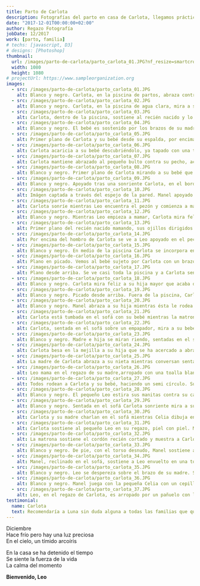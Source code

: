 ```yaml
---
title: Parto de Carlota
description: Fotografías del parto en casa de Carlota, llegamos prácticamente al expulsivo ya que quiso estar en intimidad hasta ese momento
date: "2017-12-01T00:00:00+02:00"
author: Regazo Fotografía
jobDate: 12/2017
work: [parto, familia]
# techs: [javascript, D3]
# designs: [Photoshop]
thumbnail:
  url: /images/parto-de-carlota/parto_carlota_01.JPG?nf_resize=smartcrop&w=1080&h=1080
  width: 1080
  height: 1080
# projectUrl: https://www.sampleorganization.org
images:
  - src: /images/parto-de-carlota/parto_carlota_01.JPG
    alt: Blanco y negro. Carlota, en la piscina de partos, abraza contra su pecho a su bebé recién nacido que da un lloro con su carita arrugada y la boquita abierta
  - src: /images/parto-de-carlota/parto_carlota_02.JPG
    alt: Blanco y negro. Carlota, en la piscina de agua clara, mira a su bebé de cabecita oscura por la gran cantidad de pelo
  - src: /images/parto-de-carlota/parto_carlota_03.JPG
    alt: Carlota, dentro de la piscina, sostiene al recién nacido y lo mira sonriente mientras por detras su pareja la abraza y mira también al bebé. La piel del bebé muy sonrosada y su cabecita oscura resaltan sobre el cuerpo de Carlota.
  - src: /images/parto-de-carlota/parto_carlota_04.JPG
    alt: Blanco y negro. El bebé es sostenido por los brazos de su madre, aún en el agua que brilla por los reflejos y deja ver el cordón umbilical sobre el pubis, pues aún no ha alumbrado la placenta
  - src: /images/parto-de-carlota/parto_carlota_05.JPG
    alt: Primer plano de Carlota y su bebé desde su espalda, por encima de su hombro. Se ve la carita fruncida del bebé, con los ojos cerrados, el pelo mojado, la piel sonrosada y sus pequeños deditos arrugados
  - src: /images/parto-de-carlota/parto_carlota_06.JPG
    alt: Carlota acaricia a su bebé descubriéndolo, ya tapado con una toalla naranja aunque aún en la piscina, y de fondo el papá mira a su bebé con una dulce sonrisa
  - src: /images/parto-de-carlota/parto_carlota_07.JPG
    alt: Carlota mantiene abrazado al pequeño bulto contra su pecho, acercando el rostro a la cabecita quizás para besarlo. Bajo la toalla la cabecita asoma y se ven un ojito curioso
  - src: /images/parto-de-carlota/parto_carlota_08.JPG
    alt: Blanco y negro. Primer plano de Carlota mirando a su bebé que también la mira
  - src: /images/parto-de-carlota/parto_carlota_09.JPG
    alt: Blanco y negro. Apoyado tras una sonriente Carlota, en el borde de la psicina, Manel se asoma sobre el hombro de ella para mirar al bebe que descansa apoyado en el pecho de su madre. La gran mano del papá roza suavemente la coronilla del pequeño Leo
  - src: /images/parto-de-carlota/parto_carlota_10.JPG
    alt: Imágen captada a través del espejo de la pared. Manel apoyado en el grueso borde de la piscina acaricia la cabecita del bebé rodeando con su largo brazo a Carlota.
  - src: /images/parto-de-carlota/parto_carlota_11.JPG
    alt: Carlota sonríe mientras Leo encuentra el pezón y comienza a mamar.
  - src: /images/parto-de-carlota/parto_carlota_12.JPG
    alt: Blanco y negro. Mientras Leo empieza a mamar, Carlota mira feliz a su compañero
  - src: /images/parto-de-carlota/parto_carlota_13.JPG
    alt: Primer plano del recién nacido mamando, sus ojillos dirigidos hacia su madre
  - src: /images/parto-de-carlota/parto_carlota_14.JPG
    alt: Por encima del hombro de Carlota se ve a Leo apoyado en el pecho de su madre, mirándola fijamente con el puñito junto a su cara
  - src: /images/parto-de-carlota/parto_carlota_15.JPG
    alt: Blanco y negro. En medio de la piscina Carlota se incorpora en cuclillas, sosteniendo al bebé envuelto en la toalla. En las aguas claras flota un termómetro en forma de patito.
  - src: /images/parto-de-carlota/parto_carlota_16.JPG
    alt: Plano en picado. Vemos al bebé sujeto por Carlota con un brazo. Los piececitos arrugaditos sobresalen bajo la toalla y bajo el agua las piernas de Carlota
  - src: /images/parto-de-carlota/parto_carlota_17.JPG
    alt: Plano desde arriba. Se ve casi toda la piscina y a Carlota sentada con su bebé en brazos. Los cuerpos desnudos a excepción de la toalla para guardar el calor del bebé. El cabello pelirrojo de Carlota recogido en un moño alto con una pinza. El agua ligeramente amarillenta
  - src: /images/parto-de-carlota/parto_carlota_18.JPG
    alt: Blanco y negro. Carlota mira feliz a su hija mayor que acaba de llegar y conoce a su hermanito asomada a la piscina con su padre al lado
  - src: /images/parto-de-carlota/parto_carlota_19.JPG
    alt: Blanco y negro. Picado desde arriba. Fuera de la piscina, Carlota se ha sentado en una silla de partos con una toalla blanca sobre los hombros y su pebé pegado contra su cuerpo. El equipo de Dar a Luz y Manel observan acuclillados con una linterna los genitales de la mamá para el alumbramiento de la placenta
  - src: /images/parto-de-carlota/parto_carlota_20.JPG
    alt: Blanco y negro. Manel abraza a su hija mientras ésta le rodea el cuello con sus manitas, pegadas sus frentes, y al fondo se ve a la abuela; la madre de Carlota que estaba cuidando de la niña durante el parto
  - src: /images/parto-de-carlota/parto_carlota_21.JPG
    alt: Carlota está tumbada en el sofá con su bebé mientras la matrona le inpspecciona su vagina, alumbrada por su compañera. Manel observa de pie con su hija en brazos. En el suelo un gran tupper contiene la placenta aún unida por el cordón al bebé
  - src: /images/parto-de-carlota/parto_carlota_22.JPG
    alt: Carlota, sentada en el sofá sobre un empapador, mira a su bebé sobre su pecho, arropado con su toalla blanca. Como aún no han cortado el cordón, esperando a que deje de latir y pase toda la sangre que necesita el bebé, junto a ella se haya un gran recipiente con la placenta de un color rojo oscuro. A su derecha su hija los observa con interés
  - src: /images/parto-de-carlota/parto_carlota_23.JPG
    alt: Blanco y negro. Madre e hija se miran riendo, sentadas en el sofá, mientras Carlota sostiene al pequeño Leo contra su pecho
  - src: /images/parto-de-carlota/parto_carlota_24.JPG
    alt: Carlota besa en la mejilla a su hija que se ha acercado a abrazarla mientras mira a su nuevo hermanito en los brazos de su madre
  - src: /images/parto-de-carlota/parto_carlota_25.JPG
    alt: La madre de Carlota abraza a su nieta mientras conversan sentadas en el sofá. Ambas tienen el pelo casi blanco
  - src: /images/parto-de-carlota/parto_carlota_26.JPG
    alt: Leo mama en el regazo de su madre,arropado con una toalla blanca, mientras Carlota coje un vaso de agua. En el sofá un plato con un pedazo de empanada para recuperar fuerzas
  - src: /images/parto-de-carlota/parto_carlota_27.JPG
    alt: Todos rodean a Carlota y su bebé, haciendo un semi círculo. Su madre sentada también en el sofá, con la cabeza apoyada en su mano, mira a su hija. Acuclillados en el suelo Manel y las matronas de Dar a Luz. Y su hija, bien cerquita de ella, la coje la cara con las manitas para darla un mimo. Iluminadas por la luz de la ventana, sus caras pegadas, parecen estar al márgen del mundo.
  - src: /images/parto-de-carlota/parto_carlota_28.JPG
    alt: Blanco y negro. El pequeño Leo estira sus manitas contra su carita. Pegado al pecho de su madre desde que ha nacido
  - src: /images/parto-de-carlota/parto_carlota_29.JPG
    alt: Blanco y negro. Sentada en el sofá Carlota sonriente mira a su bebé mientras la matrona le mide la tensión
  - src: /images/parto-de-carlota/parto_carlota_30.JPG
    alt: Carlota y su madre charlan en el sofá mientras Celia dibuja en un cuaderno entre las dos. Carlota bebe un batido de fruta rojo y por las ventanas entra una luz suave
  - src: /images/parto-de-carlota/parto_carlota_31.JPG
    alt: Carlota sostiene al pequeño Leo en su regazo, piel con piel. Manel se dispone a cortar el cordón que ya no late y se ve blanco,  Leo con los ojos abiertos parece ser consciente de este acto. Junto a Carlota el recipiente con la placenta rojo oscuro que brilla por la luz de la ventana.
  - src: /images/parto-de-carlota/parto_carlota_32.JPG
    alt: La matrona sostiene el cordón recién cortado y muestra a Carlota y Manel la vena y las arterias que lo componen, en el centro de la imágen Leo con los ojos abiertos y mirada rasgada parece mirar también su cordón.
  - src: /images/parto-de-carlota/parto_carlota_33.JPG
    alt: Blanco y negro. De pie, con el torso desnudo, Manel sostiene a su bebé haciendo piel con piel y mirándolo tiernamente
  - src: /images/parto-de-carlota/parto_carlota_34.JPG
    alt: Manel, reclinado en el sofá, sostiene a Leo envuelto en una toalla azul. Lo observa sereno, ¡se le ve tan pequeño entre los brazos de su padre!
  - src: /images/parto-de-carlota/parto_carlota_35.JPG
    alt: Blanco y negro. Leo se despereza sobre el brazo de su madre. Se aprecian las arrugas, el vello y el pelo de la cabeza que empieza a secarse
  - src: /images/parto-de-carlota/parto_carlota_36.JPG
    alt: Blanco y negro. Manel juega con la pequeña Celia con un cepillo del pelo. Sentados en el sofá ríen divertidos
  - src: /images/parto-de-carlota/parto_carlota_37.JPG
    alt: Leo, en el regazo de Carlota, es arropado por un pañuelo con los colores del arcoíris, arcoíris que lució el cielo esa misma mañana, bebé arcoíris es el que llega tras haber sufrido la pérdida de un anterior hijo
testimonial:
  name: Carlota
  text: Recomendaría a Luna sin duda alguna a todas las familias que quieran tener un recuerdo inolvidable del nacimiento de sus hijes, por su profesionalidad y el cuidado y el amor que pone en su trabajo.
---
```


Diciembre\
Hace frío pero hay una luz preciosa\
En el cielo, un tímido arcoíris

En la casa se ha detenido el tiempo\
Se siente la fuerza de la vida\
La calma del momento

**Bienvenido, Leo**
